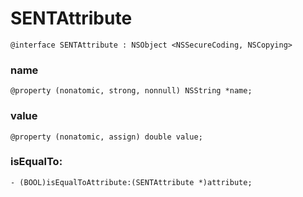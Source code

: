 # SENTAttribute

```
@interface SENTAttribute : NSObject <NSSecureCoding, NSCopying>
```

### name

```
@property (nonatomic, strong, nonnull) NSString *name;
```

### value

```
@property (nonatomic, assign) double value;
```

### isEqualTo:

```
- (BOOL)isEqualToAttribute:(SENTAttribute *)attribute;
```
